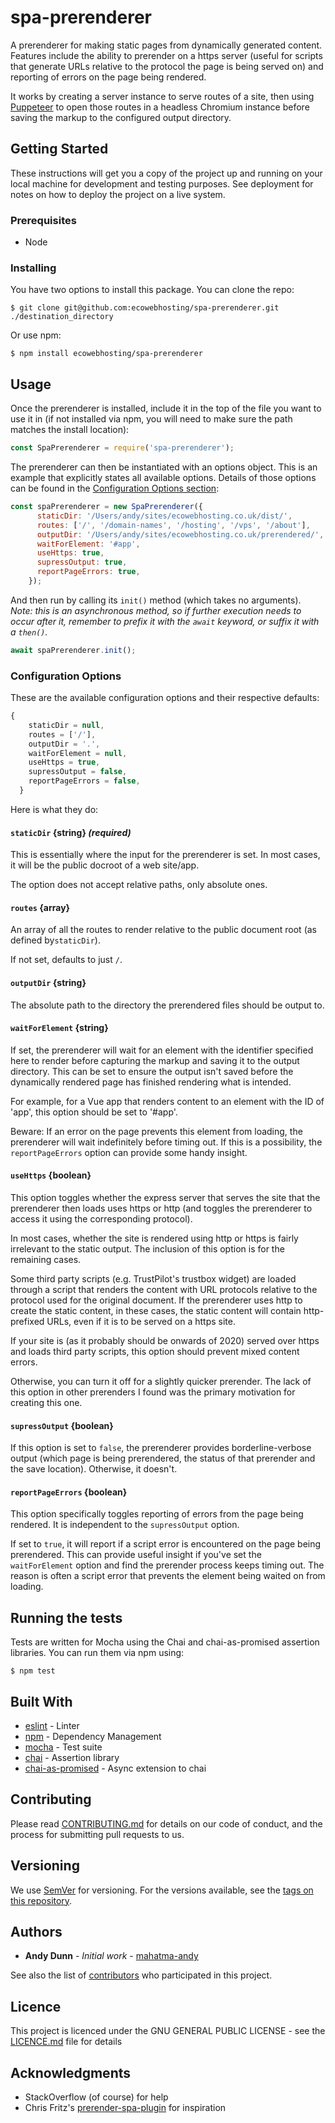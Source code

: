 # spa-prerenderer

A prerenderer for making static pages from dynamically generated content. Features include the ability to prerender on a https server (useful for scripts that generate URLs relative to the protocol the page is being served on) and reporting of errors on the page being rendered.

It works by creating a server instance to serve routes of a site, then using [Puppeteer](https://github.com/puppeteer/puppeteer) to open those routes in a headless Chromium instance before saving the markup to the configured output directory.

## Getting Started

These instructions will get you a copy of the project up and running on your local machine for development and testing purposes. See deployment for notes on how to deploy the project on a live system.

### Prerequisites

* Node

### Installing

You have two options to install this package. You can clone the repo:

```shell
$ git clone git@github.com:ecowebhosting/spa-prerenderer.git ./destination_directory
```

Or use npm:

```shell
$ npm install ecowebhosting/spa-prerenderer
```

## Usage

Once the prerenderer is installed, include it in the top of the file you want to use it in (if not installed via npm, you will need to make sure the path matches the install location):

```javascript
const SpaPrerenderer = require('spa-prerenderer');
```
The prerenderer can then be instantiated with an options object. This is an example that explicitly states all available options. Details of those options can be found in the [Configuration Options section](#configoptions):

```javascript
const spaPrerenderer = new SpaPrerenderer({
      staticDir: '/Users/andy/sites/ecowebhosting.co.uk/dist/',
      routes: ['/', '/domain-names', '/hosting', '/vps', '/about'],
      outputDir: '/Users/andy/sites/ecowebhosting.co.uk/prerendered/',
      waitForElement: '#app',
      useHttps: true,
      supressOutput: true,
      reportPageErrors: true,
    });
```

And then run by calling its `init()` method (which takes no arguments).
*Note: this is an asynchronous method, so if further execution needs to occur after it, remember to prefix it with the `await` keyword, or suffix it with a `then()`.*

```javascript
await spaPrerenderer.init();
```

### Configuration Options <a name="configoptions"></a>

These are the available configuration options and their respective defaults:

```javascript
{
    staticDir = null,
    routes = ['/'],
    outputDir = '.',
    waitForElement = null,
    useHttps = true,
    supressOutput = false,
    reportPageErrors = false,
  }
  ```

Here is what they do:

#### `staticDir` {string} *(required)*
This is essentially where the input for the prerenderer is set. In most cases, it will be the public docroot of a web site/app.

The option does not accept relative paths, only absolute ones.

#### `routes` {array}
An array of all the routes to render relative to the public document root (as defined by`staticDir`).

If not set, defaults to just `/`.

#### `outputDir` {string}
The absolute path to the directory the prerendered files should be output to.

#### `waitForElement` {string}
If set, the prerenderer will wait for an element with the identifier specified here to render before capturing the markup and saving it to the output directory. This can be set to ensure the output isn't saved before the dynamically rendered page has finished rendering what is intended.

For example, for a Vue app that renders content to an element with the ID of 'app', this option should be set to '#app'.

Beware: If an error on the page prevents this element from loading, the prerenderer will wait indefinitely before timing out. If this is a possibility, the `reportPageErrors` option can provide some handy insight.

#### `useHttps` {boolean}
This option toggles whether the express server that serves the site that the prerenderer then loads uses https or http (and toggles the prerenderer to access it using the corresponding protocol).

In most cases, whether the site is rendered using http or https is fairly irrelevant to the static output. The inclusion of this option is for the remaining cases.

Some third party scripts (e.g. TrustPilot's trustbox widget) are loaded through a script that renders the content with URL protocols relative to the protocol used for the original document. If the prerenderer uses http to create the static content, in these cases, the static content will contain http-prefixed URLs, even if it is to be served on a https site.

If your site is (as it probably should be onwards of 2020) served over https and loads third party scripts, this option should prevent mixed content errors.

Otherwise, you can turn it off for a slightly quicker prerender. The lack of this option in other prerenders I found was the primary motivation for creating this one.

#### `supressOutput` {boolean}

If this option is set to `false`, the prerenderer provides borderline-verbose output (which page is being prerendered, the status of that prerender and the save location). Otherwise, it doesn't.

#### `reportPageErrors` {boolean}

This option specifically toggles reporting of errors from the page being rendered. It is independent to the `supressOutput` option.

If set to `true`, it will report if a script error is encountered on the page being prerendered. This can provide useful insight if you've set the `waitForElement` option and find the prerender process keeps timing out. The reason is often a script error that prevents the element being waited on from loading.

## Running the tests

Tests are written for Mocha using the Chai and chai-as-promised assertion libraries. You can run them via npm using:

```shell
$ npm test
```

## Built With

* [eslint](https://eslint.org/) - Linter
* [npm](https://npmjs.com/) - Dependency Management
* [mocha](https://mochajs.org/) - Test suite
* [chai](https://www.chaijs.com/) - Assertion library
* [chai-as-promised](https://github.com/domenic/chai-as-promised) - Async extension to chai

## Contributing

Please read [CONTRIBUTING.md](CONTRIBUTING.md) for details on our code of conduct, and the process for submitting pull requests to us.

## Versioning

We use [SemVer](http://semver.org/) for versioning. For the versions available, see the [tags on this repository](https://github.com/your/project/tags). 

## Authors

* **Andy Dunn** - *Initial work* - [mahatma-andy](https://github.com/mahatma-andy)

See also the list of [contributors](https://github.com/ecowebhosting/spa-prerenderer/contributors) who participated in this project.

## Licence

This project is licenced under the GNU GENERAL PUBLIC LICENSE - see the [LICENCE.md](LICENCE.md) file for details

## Acknowledgments

* StackOverflow (of course) for help
* Chris Fritz's [prerender-spa-plugin](https://github.com/chrisvfritz/prerender-spa-plugin) for inspiration


